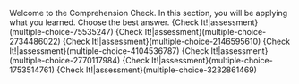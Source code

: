 Welcome to the Comprehension Check. In this section, you will be applying what you learned. Choose the best answer. 
{Check It!|assessment}(multiple-choice-75535247)
{Check It!|assessment}(multiple-choice-2734486022)
{Check It!|assessment}(multiple-choice-2146595610)
{Check It!|assessment}(multiple-choice-4104536787)
{Check It!|assessment}(multiple-choice-2770117984)
{Check It!|assessment}(multiple-choice-1753514761)
{Check It!|assessment}(multiple-choice-3232861469)